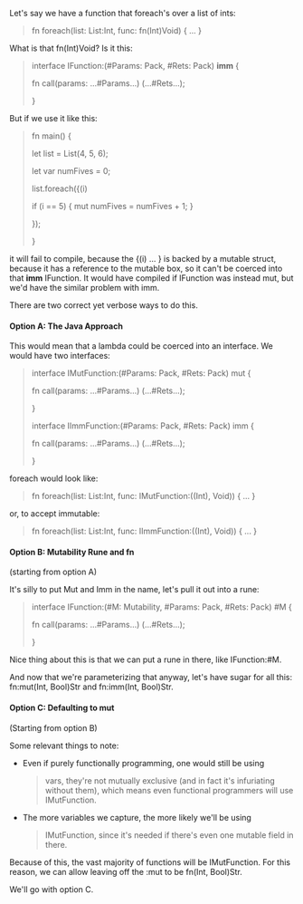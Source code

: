 Let\'s say we have a function that foreach\'s over a list of ints:

> fn foreach(list: List:Int, func: fn(Int)Void) { \... }

What is that fn(Int)Void? Is it this:

> interface IFunction:(#Params: Pack, #Rets: Pack) **imm** {
>
> fn call(params: \...#Params\...) (\...#Rets\...);
>
> }

But if we use it like this:

> fn main() {
>
> let list = List(4, 5, 6);
>
> let var numFives = 0;
>
> list.foreach({(i)
>
> if (i == 5) { mut numFives = numFives + 1; }
>
> });
>
> }

it will fail to compile, because the {(i) \... } is backed by a mutable
struct, because it has a reference to the mutable box, so it can\'t be
coerced into that **imm** IFunction. It would have compiled if IFunction
was instead mut, but we\'d have the similar problem with imm.

There are two correct yet verbose ways to do this.

#### Option A: The Java Approach

This would mean that a lambda could be coerced into an interface. We
would have two interfaces:

> interface IMutFunction:(#Params: Pack, #Rets: Pack) mut {
>
> fn call(params: \...#Params\...) (\...#Rets\...);
>
> }
>
> interface IImmFunction:(#Params: Pack, #Rets: Pack) imm {
>
> fn call(params: \...#Params\...) (\...#Rets\...);
>
> }

foreach would look like:

> fn foreach(list: List:Int, func: IMutFunction:((Int), Void)) { \... }

or, to accept immutable:

> fn foreach(list: List:Int, func: IImmFunction:((Int), Void)) { \... }

#### Option B: Mutability Rune and fn

(starting from option A)

It\'s silly to put Mut and Imm in the name, let\'s pull it out into a
rune:

> interface IFunction:(#M: Mutability, #Params: Pack, #Rets: Pack) #M {
>
> fn call(params: \...#Params\...) (\...#Rets\...);
>
> }

Nice thing about this is that we can put a rune in there, like
IFunction:#M.

And now that we\'re parameterizing that anyway, let\'s have sugar for
all this: fn:mut(Int, Bool)Str and fn:imm(Int, Bool)Str.

#### Option C: Defaulting to mut

(Starting from option B)

Some relevant things to note:

-   Even if purely functionally programming, one would still be using
    > vars, they\'re not mutually exclusive (and in fact it\'s
    > infuriating without them), which means even functional programmers
    > will use IMutFunction.

-   The more variables we capture, the more likely we\'ll be using
    > IMutFunction, since it\'s needed if there\'s even one mutable
    > field in there.

Because of this, the vast majority of functions will be IMutFunction.
For this reason, we can allow leaving off the :mut to be fn(Int,
Bool)Str.

We\'ll go with option C.
